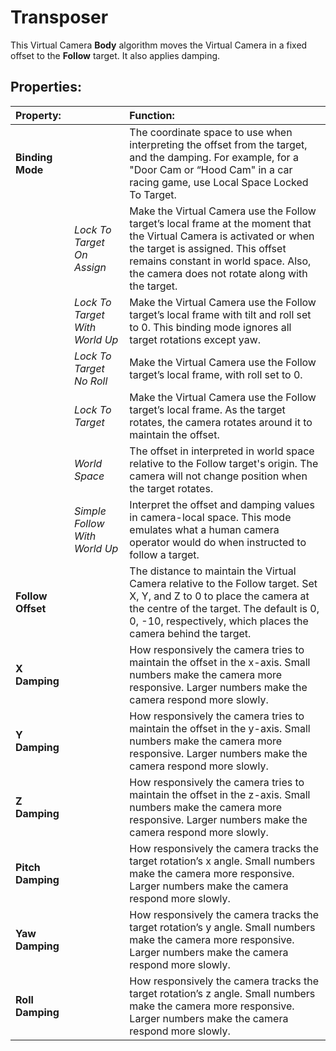 # Transposer

This Virtual Camera __Body__ algorithm moves the Virtual Camera in a fixed offset to the __Follow__ target. It also applies damping.

## Properties:

| **Property:** || **Function:** |
|:---|:---|:---|
| __Binding Mode__ || The coordinate space to use when interpreting the offset from the target, and the damping. For example, for a "Door Cam or “Hood Cam" in a car racing game, use Local Space Locked To Target. |
| | _Lock To Target On Assign_|  Make the Virtual Camera use the Follow target’s local frame at the moment that the Virtual Camera is activated or when the target is assigned. This offset remains constant in world space. Also, the camera does not rotate along with the target. |
| | _Lock To Target With World Up_ | Make the Virtual Camera use the Follow target’s local frame with tilt and roll set to 0. This binding mode ignores all target rotations except yaw.  |
| | _Lock To Target No Roll_ | Make the Virtual Camera use the Follow target’s local frame, with roll set to 0. |
| | _Lock To Target_ | Make the Virtual Camera use the Follow target’s local frame. As the target rotates, the camera rotates around it to maintain the offset. |
| | _World Space_ | The offset in interpreted in world space relative to the Follow target's origin.  The camera will not change position when the target rotates.  |
| | _Simple Follow With World Up_ | Interpret the offset and damping values in camera-local space. This mode emulates what a human camera operator would do when instructed to follow a target. |
| __Follow Offset__ || The distance to maintain the Virtual Camera relative to the Follow target. Set X, Y, and Z to 0 to place the camera at the centre of the target. The default is 0, 0, -10, respectively, which places the camera behind the target. |
| __X Damping__ || How responsively the camera tries to maintain the offset in the x-axis. Small numbers make the camera more responsive. Larger numbers make the camera respond more slowly.  |
| __Y Damping__ || How responsively the camera tries to maintain the offset in the y-axis. Small numbers make the camera more responsive. Larger numbers make the camera respond more slowly.   |
| __Z Damping__ || How responsively the camera tries to maintain the offset in the z-axis. Small numbers make the camera more responsive. Larger numbers make the camera respond more slowly.   |
| __Pitch Damping__ || How responsively the camera tracks the target rotation’s x angle. Small numbers make the camera more responsive. Larger numbers make the camera respond more slowly.  |
| __Yaw Damping__ || How responsively the camera tracks the target rotation’s y angle. Small numbers make the camera more responsive. Larger numbers make the camera respond more slowly.  |
| __Roll Damping__ || How responsively the camera tracks the target rotation’s z angle. Small numbers make the camera more responsive. Larger numbers make the camera respond more slowly.  |



